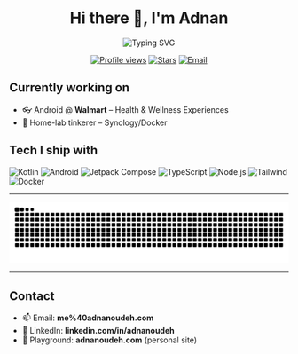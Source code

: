 <div align="center">

  <!-- Typing header -->
  <h1 align="center">Hi there 👋, I'm Adnan</h1>
  <img src="https://readme-typing-svg.demolab.com?font=Inter&weight=700&size=28&duration=3000&pause=800&color=3B82F6&center=true&vCenter=true&width=700&lines=Android+Developer+%F0%9F%93%B1;Kotlin+%7C+Jetpack+Compose+%7C+TypeScript;Walmart+Health+%26+Wellness;Home+lab+enthusiast" alt="Typing SVG" />

  <!-- Quick badges -->
  <p>
    <a href="https://github.com/add99o"><img alt="Profile views" src="https://komarev.com/ghpvc/?username=add99o&style=flat-square&color=3B82F6"></a>
    <a href="https://github.com/anuraghazra/github-readme-stats"><img alt="Stars" src="https://img.shields.io/github/stars/add99o?style=flat-square&label=stars&color=10B981"></a>
    <a href="mailto:me%40adnanoudeh.com"><img alt="Email" src="https://img.shields.io/badge/email-me%40adnanoudeh.com-0EA5E9?style=flat-square"></a>
  </p>

</div>

## Currently working on
- 👓 Android @ **Walmart** – Health & Wellness Experiences
- 🧰 Home-lab tinkerer – Synology/Docker

## Tech I ship with
<p>
  <img alt="Kotlin" src="https://img.shields.io/badge/Kotlin-7F52FF?logo=kotlin&logoColor=white&style=for-the-badge"/>
  <img alt="Android" src="https://img.shields.io/badge/Android-3DDC84?logo=android&logoColor=white&style=for-the-badge"/>
  <img alt="Jetpack Compose" src="https://img.shields.io/badge/Jetpack%20Compose-4285F4?logo=jetpackcompose&logoColor=white&style=for-the-badge"/>
  <img alt="TypeScript" src="https://img.shields.io/badge/TypeScript-3178C6?logo=typescript&logoColor=white&style=for-the-badge"/>
  <img alt="Node.js" src="https://img.shields.io/badge/Node.js-339933?logo=nodedotjs&logoColor=white&style=for-the-badge"/>
  <img alt="Tailwind" src="https://img.shields.io/badge/Tailwind-38BDF8?logo=tailwindcss&logoColor=white&style=for-the-badge"/>
  <img alt="Docker" src="https://img.shields.io/badge/Docker-2496ED?logo=docker&logoColor=white&style=for-the-badge"/>
</p>

---

<p align="center">
  <img src="https://raw.githubusercontent.com/add99o/add99o/output/github-contribution-grid-snake-dark.svg" alt="snake"/>
</p>

---

## Contact
- 📫 Email: **me%40adnanoudeh.com**  
- 💼 LinkedIn: **linkedin.com/in/adnanoudeh**  
- 🧪 Playground: **adnanoudeh.com** (personal site)
